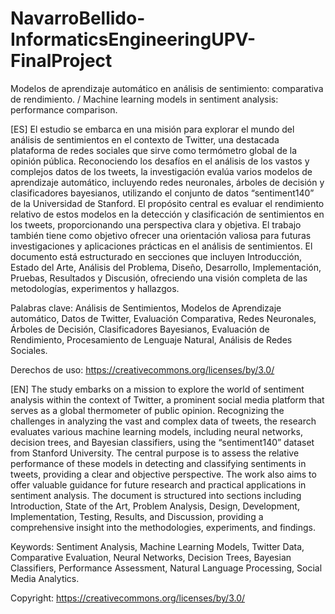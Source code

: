 # NavarroBellido-InformaticsEngineeringUPV-FinalProject
Modelos de aprendizaje automático en análisis de sentimiento: comparativa de rendimiento. / Machine learning models in sentiment analysis: performance comparison.

[ES] El estudio se embarca en una misión para explorar el mundo del análisis de sentimientos en el contexto de Twitter, una destacada plataforma de redes sociales que sirve como termómetro global de la opinión pública. Reconociendo los desafíos en el análisis de los vastos y complejos datos de los tweets, la investigación evalúa varios modelos de aprendizaje automático, incluyendo redes neuronales, árboles de decisión y clasificadores bayesianos, utilizando el conjunto de datos “sentiment140” de la Universidad de Stanford. El propósito central es evaluar el rendimiento relativo de estos modelos en la detección y clasificación de sentimientos en los tweets, proporcionando una perspectiva clara y objetiva. El trabajo también tiene como objetivo ofrecer una orientación valiosa para futuras investigaciones y aplicaciones prácticas en el análisis de sentimientos. El documento está estructurado en secciones que incluyen Introducción, Estado del Arte, Análisis del Problema, Diseño, Desarrollo, Implementación, Pruebas, Resultados y Discusión, ofreciendo una visión completa de las metodologías, experimentos y hallazgos.

Palabras clave: Análisis de Sentimientos, Modelos de Aprendizaje automático, Datos de Twitter, Evaluación Comparativa, Redes Neuronales, Árboles de Decisión, Clasificadores Bayesianos, Evaluación de Rendimiento, Procesamiento de Lenguaje Natural, Análisis de Redes Sociales.

Derechos de uso: https://creativecommons.org/licenses/by/3.0/

[EN] The study embarks on a mission to explore the world of sentiment analysis within the context of Twitter, a prominent social media platform that serves as a global thermometer of public opinion. Recognizing the challenges in analyzing the vast and complex data of tweets, the research evaluates various machine learning models, including neural networks, decision trees, and Bayesian classifiers, using the “sentiment140” dataset from Stanford University. The central purpose is to assess the relative performance of these models in detecting and classifying sentiments in tweets, providing a clear and objective perspective. The work also aims to offer valuable guidance for future research and practical applications in sentiment analysis. The document is structured into sections including Introduction, State of the Art, Problem Analysis, Design, Development, Implementation, Testing, Results, and Discussion, providing a comprehensive insight into the methodologies, experiments, and findings.

Keywords: Sentiment Analysis, Machine Learning Models, Twitter Data, Comparative Evaluation, Neural Networks, Decision Trees, Bayesian Classifiers, Performance Assessment, Natural Language Processing, Social Media Analytics.

Copyright: https://creativecommons.org/licenses/by/3.0/
